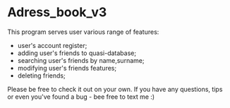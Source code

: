 # Adress_book_v3

This program serves user various range of features: 

- user's account register;
- adding user's friends to quasi-database;
- searching user's friends by name,surname;
- modifying user's friends features;
- deleting friends;

Please be free to check it out on your own. If you have any questions, tips or even you've found a bug - bee free to text me :)
